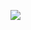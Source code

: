 <kbd><img src="https://cdn.commaful.com/media/public/images/32707a9e-3373-fef9-74e6-4033ab549e94-1574460108532.gif" /></kbd>
